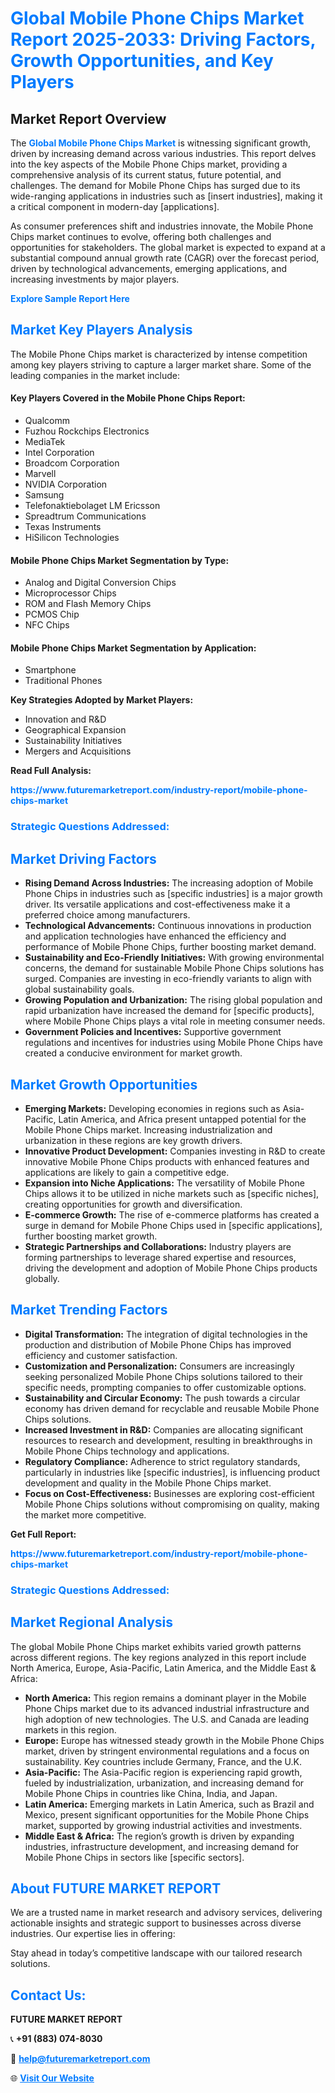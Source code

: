 <h1 style="color: #007BFF;">Global Mobile Phone Chips Market Report 2025-2033: Driving Factors, Growth Opportunities, and Key Players</h1>

<section id="overview">
<h2>Market Report Overview</h2>
<p>The <a href="https://www.futuremarketreport.com/industry-report/mobile-phone-chips-market" style="color: #007BFF; text-decoration: none;"><strong>Global Mobile Phone Chips Market</strong></a> is witnessing significant growth, driven by increasing demand across various industries. This report delves into the key aspects of the Mobile Phone Chips market, providing a comprehensive analysis of its current status, future potential, and challenges. The demand for Mobile Phone Chips has surged due to its wide-ranging applications in industries such as [insert industries], making it a critical component in modern-day [applications].</p>
<p>As consumer preferences shift and industries innovate, the Mobile Phone Chips market continues to evolve, offering both challenges and opportunities for stakeholders. The global market is expected to expand at a substantial compound annual growth rate (CAGR) over the forecast period, driven by technological advancements, emerging applications, and increasing investments by major players.</p>
</section>

<section id="overview">
<p><a href="https://www.futuremarketreport.com/request-sample/reportId=82331" style="color: #007BFF; text-decoration: none;"><strong>Explore Sample Report Here</strong></a></p>
</section>

<section id="key-players">
<h2 style="color: #007BFF;">Market Key Players Analysis</h2>
<p>The Mobile Phone Chips market is characterized by intense competition among key players striving to capture a larger market share. Some of the leading companies in the market include:</p>
<h4>Key Players Covered in the Mobile Phone Chips Report:</h4>
<ul><li>Qualcomm</li><li>Fuzhou Rockchips Electronics</li><li>MediaTek</li><li>Intel Corporation</li><li>Broadcom Corporation</li><li>Marvell</li><li>NVIDIA Corporation</li><li>Samsung</li><li>Telefonaktiebolaget LM Ericsson</li><li>Spreadtrum Communications</li><li>Texas Instruments</li><li>HiSilicon Technologies</li></ul>
<h4>Mobile Phone Chips Market Segmentation by Type:</h4>
<ul><li>Analog and Digital Conversion Chips</li><li>Microprocessor Chips</li><li>ROM and Flash Memory Chips</li><li>PCMOS Chip</li><li>NFC Chips</li></ul>

<h4>Mobile Phone Chips Market Segmentation by Application:</h4>
<ul><li>Smartphone</li><li>Traditional Phones</li></ul>
<p><strong>Key Strategies Adopted by Market Players:</strong></p>
<ul>
<li>Innovation and R&D</li>
<li>Geographical Expansion</li>
<li>Sustainability Initiatives</li>
<li>Mergers and Acquisitions</li>
</ul>
</section>

<section>
<p><strong>Read Full Analysis: </strong></p><a href="https://www.futuremarketreport.com/industry-report/mobile-phone-chips-market" style="color: #007BFF; text-decoration: none;"><strong>https://www.futuremarketreport.com/industry-report/mobile-phone-chips-market</strong></a>
<h3 style="color: #007BFF;">Strategic Questions Addressed:</h3>
</section>

<section id="driving-factors">
<h2 style="color: #007BFF;">Market Driving Factors</h2>
<ul>
<li><strong>Rising Demand Across Industries:</strong> The increasing adoption of Mobile Phone Chips in industries such as [specific industries] is a major growth driver. Its versatile applications and cost-effectiveness make it a preferred choice among manufacturers.</li>
<li><strong>Technological Advancements:</strong> Continuous innovations in production and application technologies have enhanced the efficiency and performance of Mobile Phone Chips, further boosting market demand.</li>
<li><strong>Sustainability and Eco-Friendly Initiatives:</strong> With growing environmental concerns, the demand for sustainable Mobile Phone Chips solutions has surged. Companies are investing in eco-friendly variants to align with global sustainability goals.</li>
<li><strong>Growing Population and Urbanization:</strong> The rising global population and rapid urbanization have increased the demand for [specific products], where Mobile Phone Chips plays a vital role in meeting consumer needs.</li>
<li><strong>Government Policies and Incentives:</strong> Supportive government regulations and incentives for industries using Mobile Phone Chips have created a conducive environment for market growth.</li>
</ul>
</section>

<section id="growth-opportunities">
<h2 style="color: #007BFF;">Market Growth Opportunities</h2>
<ul>
<li><strong>Emerging Markets:</strong> Developing economies in regions such as Asia-Pacific, Latin America, and Africa present untapped potential for the Mobile Phone Chips market. Increasing industrialization and urbanization in these regions are key growth drivers.</li>
<li><strong>Innovative Product Development:</strong> Companies investing in R&D to create innovative Mobile Phone Chips products with enhanced features and applications are likely to gain a competitive edge.</li>
<li><strong>Expansion into Niche Applications:</strong> The versatility of Mobile Phone Chips allows it to be utilized in niche markets such as [specific niches], creating opportunities for growth and diversification.</li>
<li><strong>E-commerce Growth:</strong> The rise of e-commerce platforms has created a surge in demand for Mobile Phone Chips used in [specific applications], further boosting market growth.</li>
<li><strong>Strategic Partnerships and Collaborations:</strong> Industry players are forming partnerships to leverage shared expertise and resources, driving the development and adoption of Mobile Phone Chips products globally.</li>
</ul>
</section>

<section id="trending-factors">
<h2 style="color: #007BFF;">Market Trending Factors</h2>
<ul>
<li><strong>Digital Transformation:</strong> The integration of digital technologies in the production and distribution of Mobile Phone Chips has improved efficiency and customer satisfaction.</li>
<li><strong>Customization and Personalization:</strong> Consumers are increasingly seeking personalized Mobile Phone Chips solutions tailored to their specific needs, prompting companies to offer customizable options.</li>
<li><strong>Sustainability and Circular Economy:</strong> The push towards a circular economy has driven demand for recyclable and reusable Mobile Phone Chips solutions.</li>
<li><strong>Increased Investment in R&D:</strong> Companies are allocating significant resources to research and development, resulting in breakthroughs in Mobile Phone Chips technology and applications.</li>
<li><strong>Regulatory Compliance:</strong> Adherence to strict regulatory standards, particularly in industries like [specific industries], is influencing product development and quality in the Mobile Phone Chips market.</li>
<li><strong>Focus on Cost-Effectiveness:</strong> Businesses are exploring cost-efficient Mobile Phone Chips solutions without compromising on quality, making the market more competitive.</li>
</ul>
</section>

<section>
<p><strong>Get Full Report: </strong></p><a href="https://www.futuremarketreport.com/industry-report/mobile-phone-chips-market" style="color: #007BFF; text-decoration: none;"><strong>https://www.futuremarketreport.com/industry-report/mobile-phone-chips-market</strong></a>
<h3 style="color: #007BFF;">Strategic Questions Addressed:</h3>
</section>


<section id="regional-analysis">
<h2 style="color: #007BFF;">Market Regional Analysis</h2>
<p>The global Mobile Phone Chips market exhibits varied growth patterns across different regions. The key regions analyzed in this report include North America, Europe, Asia-Pacific, Latin America, and the Middle East & Africa:</p>
<ul>
<li><strong>North America:</strong> This region remains a dominant player in the Mobile Phone Chips market due to its advanced industrial infrastructure and high adoption of new technologies. The U.S. and Canada are leading markets in this region.</li>
<li><strong>Europe:</strong> Europe has witnessed steady growth in the Mobile Phone Chips market, driven by stringent environmental regulations and a focus on sustainability. Key countries include Germany, France, and the U.K.</li>
<li><strong>Asia-Pacific:</strong> The Asia-Pacific region is experiencing rapid growth, fueled by industrialization, urbanization, and increasing demand for Mobile Phone Chips in countries like China, India, and Japan.</li>
<li><strong>Latin America:</strong> Emerging markets in Latin America, such as Brazil and Mexico, present significant opportunities for the Mobile Phone Chips market, supported by growing industrial activities and investments.</li>
<li><strong>Middle East & Africa:</strong> The region’s growth is driven by expanding industries, infrastructure development, and increasing demand for Mobile Phone Chips in sectors like [specific sectors].</li>
</ul>
</section>

<footer>
<h2 style="color: #007BFF;">About FUTURE MARKET REPORT</h2>
<p>We are a trusted name in market research and advisory services, delivering actionable insights and strategic support to businesses across diverse industries. Our expertise lies in offering:</p>

<p>Stay ahead in today’s competitive landscape with our tailored research solutions.</p>

<h2 style="color: #007BFF;">Contact Us:</h2>
<p><strong>FUTURE MARKET REPORT</strong></p>
<p>📞 <strong>+91 (883) 074-8030</strong></p>
<p>📧 <strong><a href="mailto:help@futuremarketreport.com" style="color: #007BFF;">help@futuremarketreport.com</a></strong></p>
<p>🌐 <strong><a href="https://www.futuremarketreport.com/" style="color: #007BFF;">Visit Our Website</a></strong></p>
</footer>